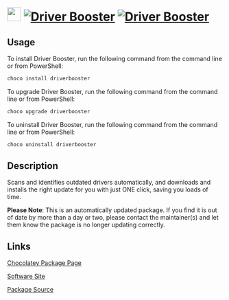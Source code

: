 ﻿# <img src="https://cdn.jsdelivr.net/gh/mkevenaar/chocolatey-packages@580b0e631ec03613aef37d7ef4140ed3c091cf28/icons/driverbooster.png" width="32" height="32"/> [![Driver Booster](https://img.shields.io/chocolatey/v/driverbooster.svg?label=Driver+Booster)](https://community.chocolatey.org/packages/driverbooster) [![Driver Booster](https://img.shields.io/chocolatey/dt/driverbooster.svg)](https://community.chocolatey.org/packages/driverbooster)

## Usage

To install Driver Booster, run the following command from the command line or from PowerShell:

```powershell
choco install driverbooster
```

To upgrade Driver Booster, run the following command from the command line or from PowerShell:

```powershell
choco upgrade driverbooster
```

To uninstall Driver Booster, run the following command from the command line or from PowerShell:

```powershell
choco uninstall driverbooster
```

## Description

Scans and identifies outdated drivers automatically, and downloads and installs the right update for you with just ONE click, saving you loads of time.

**Please Note**: This is an automatically updated package. If you find it is
out of date by more than a day or two, please contact the maintainer(s) and
let them know the package is no longer updating correctly.


## Links

[Chocolatey Package Page](https://community.chocolatey.org/packages/driverbooster)

[Software Site](http://www.iobit.com/driver-booster.php)

[Package Source](https://github.com/mkevenaar/chocolatey-packages/tree/master/automatic/driverbooster)

